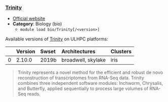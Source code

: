 ### [Trinity](https://trinityrnaseq.github.io)

* [Official website](https://trinityrnaseq.github.io)
* __Category__: Biology (bio)
    -  `module load bio/Trinity[/<version>]`

Available versions of [Trinity](https://trinityrnaseq.github.io) on ULHPC platforms:

|    | Version   | Swset   | Architectures      | Clusters   |
|---:|:----------|:--------|:-------------------|:-----------|
|  0 | 2.10.0    | 2019b   | broadwell, skylake | iris       |

> Trinity represents a novel method for the efficient and robust de novo reconstruction of transcriptomes from RNA-Seq data. Trinity combines three independent software modules: Inchworm, Chrysalis, and Butterfly, applied sequentially to process large volumes of RNA-Seq reads.

